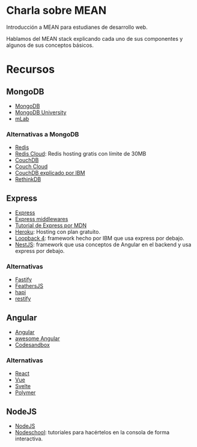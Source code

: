 # Charla sobre MEAN

Introducción a MEAN para estudianes de desarrollo web.

Hablamos del MEAN stack explicando cada uno de sus componentes y algunos de sus conceptos básicos.

# Recursos

## MongoDB

- [MongoDB](https://docs.mongodb.com/)
- [MongoDB University](https://university.mongodb.com/)
- [mLab](https://mlab.com/) 

### Alternativas a MongoDB

- [Redis](https://redislabs.com/get-started-with-redis/)
- [Redis Cloud](https://redislabs.com/redis-enterprise-cloud/essentials-pricing/): Redis hosting gratis con límite de 30MB 
- [CouchDB](https://docs.couchdb.org/en/stable/)
- [Couch Cloud](https://www.ibm.com/cloud/cloudant)
- [CouchDB explicado por IBM](https://www.ibm.com/cloud/learn/couchdb?mhsrc=ibmsearch_a&mhq=couchdb)
- [RethinkDB](https://rethinkdb.com/docs)

## Express

- [Express](https://expressjs.com/)
- [Express middlewares](https://expressjs.com/es/guide/using-middleware.html)
- [Tutorial de Express por MDN](https://developer.mozilla.org/es/docs/Learn/Server-side/Express_Nodejs/skeleton_website)
- [Heroku](https://www.heroku.com/pricing): Hosting con plan gratuito.
- [Loopback 4](): framework hecho por IBM que usa express por debajo.
- [NestJS](): framework que usa conceptos de Angular en el backend y usa express por debajo.
    
### Alternativas

- [Fastify](https://www.fastify.io/docs/latest/Getting-Started)
- [FeathersJS](https://docs.feathersjs.com/guides/) 
- [hapi](https://hapi.dev/tutorials)
- [restify](http://restify.com/docs/home/)

## Angular

- [Angular](https://angular.io/start)
- [awesome Angular](https://github.com/PatrickJS/awesome-angular#scala-seed-projects)
- [Codesandbox](https://codesandbox.io/)

### Alternativas

- [React](https://es.reactjs.org/tutorial/tutorial.html)
- [Vue](https://vuejs.org/v2/guide/)
- [Svelte](https://svelte.dev/tutorial/basics)
- [Polymer](https://polymer-library.polymer-project.org/2.0/docs/first-element/intro)

## NodeJS

- [NodeJS](https://nodejs.org/dist/latest-v12.x/docs/api/)
- [Nodeschool](https://nodeschool.io/es/#workshoppers): tutoriales para hacértelos en la consola de forma interactiva.




